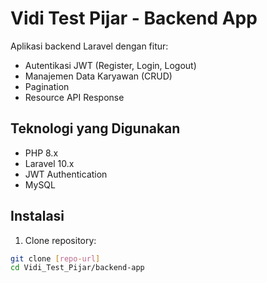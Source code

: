 # Vidi Test Pijar - Backend App

Aplikasi backend Laravel dengan fitur:
- Autentikasi JWT (Register, Login, Logout)
- Manajemen Data Karyawan (CRUD)
- Pagination
- Resource API Response

## Teknologi yang Digunakan
- PHP 8.x
- Laravel 10.x
- JWT Authentication
- MySQL

## Instalasi
1. Clone repository:
```bash
git clone [repo-url]
cd Vidi_Test_Pijar/backend-app
